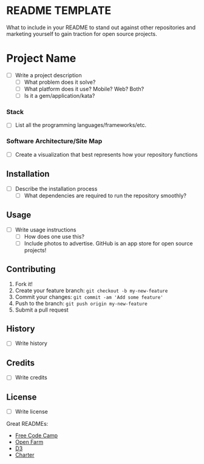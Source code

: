 # README TEMPLATE
What to include in your README to stand out against other repositories and marketing yourself to gain traction for open source projects. 

# Project Name

- [ ] Write a project description
  - [ ] What problem does it solve? 
  - [ ] What platform does it use? Mobile? Web? Both? 
  - [ ] Is it a gem/application/kata? 

### Stack
- [ ] List all the programming languages/frameworks/etc. 

### Software Architecture/Site Map
- [ ] Create a visualization that best represents how your repository functions

## Installation

- [ ] Describe the installation process
  - [ ] What dependencies are required to run the repository smoothly? 

## Usage

- [ ] Write usage instructions
  - [ ] How does one use this? 
  - [ ] Include photos to advertise. GitHub is an app store for open source projects! 

## Contributing

1. Fork it!
2. Create your feature branch: `git checkout -b my-new-feature`
3. Commit your changes: `git commit -am 'Add some feature'`
4. Push to the branch: `git push origin my-new-feature`
5. Submit a pull request

## History

- [ ] Write history

## Credits

- [ ] Write credits

## License

- [ ] Write license

Great READMEs: 
- [Free Code Camp](https://github.com/FreeCodeCamp/FreeCodeCamp)
- [Open Farm](https://github.com/openfarmcc/OpenFarm)
- [D3](https://github.com/d3/d3)
- [Charter](https://github.com/chartercc/Charter)
